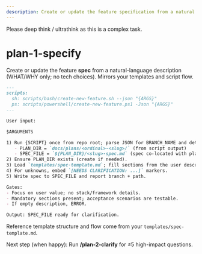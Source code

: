 ```yaml
---
description: Create or update the feature specification from a natural language feature description, focusing on user value (WHAT/WHY) without implementation details.
---
```


Please deep think / ultrathink as this is a complex task. 

# plan-1-specify

Create or update the feature **spec** from a natural-language description (WHAT/WHY only; no tech choices). Mirrors your templates and script flow.

```md
---
scripts:
  sh: scripts/bash/create-new-feature.sh --json "{ARGS}"
  ps: scripts/powershell/create-new-feature.ps1 -Json "{ARGS}"
---

User input:

$ARGUMENTS

1) Run {SCRIPT} once from repo root; parse JSON for BRANCH_NAME and determine:
   - PLAN_DIR = `docs/plans/<ordinal>-<slug>/` (from script output)
   - SPEC_FILE = `${PLAN_DIR}/<slug>-spec.md` (spec co-located with plan)
2) Ensure PLAN_DIR exists (create if needed).
3) Load `templates/spec-template.md`; fill sections from the user description; **leave implementation details out**.
4) For unknowns, embed `[NEEDS CLARIFICATION: ...]` markers.
5) Write spec to SPEC_FILE and report branch + path.

Gates:
- Focus on user value; no stack/framework details.
- Mandatory sections present; acceptance scenarios are testable.
- If empty description, ERROR.

Output: SPEC_FILE ready for clarification.
```

Reference template structure and flow come from your `templates/spec-template.md`.

Next step (when happy): Run **/plan-2-clarify** for ≤5 high-impact questions.
